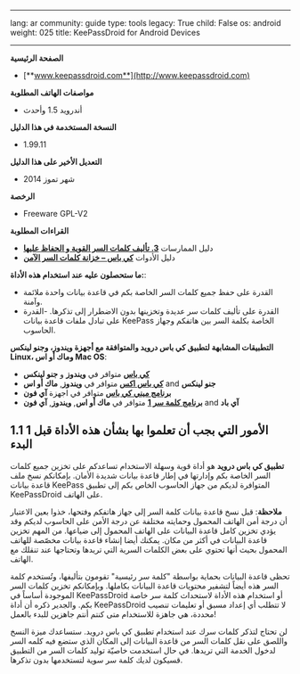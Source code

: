 

---

lang: ar
community: guide
type: tools
legacy: True
child: False
os: android
weight: 025
title: KeePassDroid for Android Devices

---

**الصفحة الرئيسية**

- [**www.keepassdroid.com**](http://www.keepassdroid.com)

**مواصفات الهاتف المطلوبة**

- أندرويد 1.5 وأحدث 

**النسخة المستخدمة في هذا الدليل**

- 1.99.11

**التعديل الأخير على هذا الدليل**

- شهر تموز 2014

**الرخصة** 

- Freeware GPL-V2

**القراءات المطلوبة**

- دليل الممارسات [**3. تأليف كلمات السر القوية و الحفاظ عليها**](/en/chapter-3)
- دليل الأدوات [**كي باس – خزانة كلمات السر الآمن**](/en/keepass_main)

**ما ستحصلون عليه عند استخدام هذه الأداة:**: 

- القدرة على حفظ جميع كلمات السر الخاصة بكم في قاعدة بيانات واحدة ملائمة وآمنة.
- القدرة على تأليف كلمات سر عديدة وتخزينها بدون الاضطرار إلى تذكرها.
-القدرة على تبادل ملفات قاعدة بيانات KeePass الخاصة بكلمة السر بين هاتفكم وجهاز الحاسوب.

**التطبيقات المشابهة لتطبيق كي باس درويد والمتوافقة مع أجهزة ويندوز، وجنو لينكس Linux، وماك أو اس Mac OS**:

* [**كي باس**](http://keepass.info/) متوافر في **ويندوز** و **جنو لينكس**
* [**كي باس اكس**](https://www.keepassx.org/) متوافر في **ويندوز**, **ماك أو اس** and **جنو لينكس**
* [**برنامج ميني كي باس**](https://minikeepass.github.io/) متوافر في اجهزة **آي فون**
* [**برنامج كلمة سر 1**](https://agilebits.com/onepassword) متوافر في **ماك أو اس**, **ويندوز**, **آي فون** and **آي باد**

## 1.1 1 الأمور التي بجب أن تعلموا بها بشأن هذه الأداة قبل البدء ##

**تطبيق كي باس درويد** هو أداة قوية وسهلة الاستخدام تساعدكم على تخزين جميع كلمات السر الخاصة بكم وإدارتها في إطار قاعدة بيانات شديدة الأمان. بإمكانكم نسخ ملف قاعدة بيانات KeePass المتوافرة لديكم من جهاز الحاسوب الخاص بكم إلى تطبيق KeePassDroid على الهاتف.

**ملاحظة**: قبل نسخ قاعدة بيانات كلمة السر إلى جهاز هاتفكم وفتحها، خذوا بعين الاعتبار أن درجة أمن الهاتف المحمول وحمايته مختلفة عن درجة الأمن على الحاسوب لديكم وقد يؤدي تخزين كامل قاعدة البيانات على الهاتف المحمول إلى ضياعها. من المهم تخزين قاعدة البيانات في أكثر من مكان. يمكنك أيضا إنشاء قاعدة بيانات مخصّصة للهاتف المحمول بحيث أنها تحتوي على بعض الكلمات السرية التي تريدها وتحتاجها عند تنقلك مع الهاتف.

تحظى قاعدة البيانات بحماية بواسطة "كلمة سر رئيسية" تقومون بتأليفها، وتُستخدم كلمة السر هذه أيضاً لتشفير محتويات قاعدة البيانات بكاملها. وبإمكانكم تخزين كلمات السر الموجودة أساساً في KeePassDroid أو استخدام هذه الأداة لاستحداث كلمة سر خاصة بكم. والجدير ذكره أن أداة KeePassDroid لا تتطلب أي إعداد مسبق أو تعليمات تنصيب محددة، هي جاهزة للاستخدام متى كنتم أنتم جاهزين للبدء بالعمل! 

لن تحتاج لتذكر كلمات سرك عند استخدام تطبيق كي باس درويد. ستساعدك ميزة النسخ واللصق على نقل كلمات السر من قاعدة البيانات إلى المكان الذي ستضع فيه كلمه السر لدخول الخدمة التي تريدها. في حال استخدمت خاصيّة توليد كلمات السر من التطبيق قسيكون لديك كلمة سر سوية لتستخدمها بدون تذكرها.

